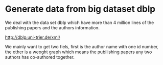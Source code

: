 # Generate data from big dataset dblp

We deal with the data set dblp which have more than 4 million lines of the publishing papers and the authors information. 

http://dblp.uni-trier.de/xml/

We mainly want to get two fiels, first is the author name with one id number, the other is a weoght graph which means the pubilishing papers any two authors has co-authored together. 
